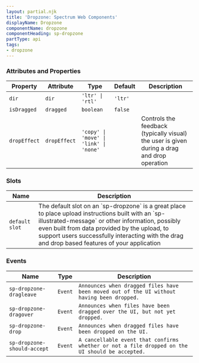 ```yaml
---
layout: partial.njk
title: 'Dropzone: Spectrum Web Components'
displayName: Dropzone
componentName: dropzone
componentHeading: sp-dropzone
partType: api
tags:
- dropzone
---
```


### Attributes and Properties

<div class="table-container">
<table class="spectrum-Table spectrum-Table--sizeM">
<thead class="spectrum-Table-head">
<tr>

<th class="spectrum-Table-headCell">
Property
</th>

<th class="spectrum-Table-headCell">
Attribute
</th>

<th class="spectrum-Table-headCell">
Type
</th>

<th class="spectrum-Table-headCell">
Default
</th>

<th class="spectrum-Table-headCell">
Description
</th>

</tr>
</thead>
<tbody class="spectrum-Table-body">

<tr class="spectrum-Table-row" id="attributes and properties_dir" data-name="Property" data-value="dir">

<td class="spectrum-Table-cell">
<code>dir</code>
</td>

<td class="spectrum-Table-cell">
<code>dir</code>
</td>

<td class="spectrum-Table-cell">
<code>'ltr' | 'rtl'</code>
</td>

<td class="spectrum-Table-cell">
<code>'ltr'</code>
</td>

<td class="spectrum-Table-cell">

</td>

</tr>

<tr class="spectrum-Table-row" id="attributes and properties_dragged" data-name="Property" data-value="isDragged">

<td class="spectrum-Table-cell">
<code>isDragged</code>
</td>

<td class="spectrum-Table-cell">
<code>dragged</code>
</td>

<td class="spectrum-Table-cell">
<code>boolean</code>
</td>

<td class="spectrum-Table-cell">
<code>false</code>
</td>

<td class="spectrum-Table-cell">

</td>

</tr>

<tr class="spectrum-Table-row" id="attributes and properties_dropEffect" data-name="Property" data-value="dropEffect">

<td class="spectrum-Table-cell">
<code>dropEffect</code>
</td>

<td class="spectrum-Table-cell">
<code>dropEffect</code>
</td>

<td class="spectrum-Table-cell">
<code>'copy' | 'move' | 'link' | 'none'</code>
</td>

<td class="spectrum-Table-cell">
<code></code>
</td>

<td class="spectrum-Table-cell">
Controls the feedback (typically visual) the user is given during a drag and drop operation
</td>

</tr>

</tbody>
</table>
</div>
    

### Slots

<div class="table-container">
<table class="spectrum-Table spectrum-Table--sizeM">
<thead class="spectrum-Table-head">
<tr>

<th class="spectrum-Table-headCell">
Name
</th>

<th class="spectrum-Table-headCell">
Description
</th>

</tr>
</thead>
<tbody class="spectrum-Table-body">

<tr class="spectrum-Table-row" id="slots_" data-name="Slot name" data-value="default slot">

<td class="spectrum-Table-cell">
<code>default slot</code>
</td>

<td class="spectrum-Table-cell">
The default slot on an `sp-dropzone` is a great place to place upload instructions built with an `sp-illustrated-message` or other information, possibly even built from data provided by the upload, to support users successfully interacting with the drag and drop based features of your application
</td>

</tr>

</tbody>
</table>
</div>
    

### Events

<div class="table-container">
<table class="spectrum-Table spectrum-Table--sizeM">
<thead class="spectrum-Table-head">
<tr>

<th class="spectrum-Table-headCell">
Name
</th>

<th class="spectrum-Table-headCell">
Type
</th>

<th class="spectrum-Table-headCell">
Description
</th>

</tr>
</thead>
<tbody class="spectrum-Table-body">

<tr class="spectrum-Table-row" id="events_sp-dropzone-dragleave" data-name="Event name" data-value="sp-dropzone-dragleave">

<td class="spectrum-Table-cell">
<code>sp-dropzone-dragleave</code>
</td>

<td class="spectrum-Table-cell">
<code>Event</code>
</td>

<td class="spectrum-Table-cell">
<code>Announces when dragged files have been moved out of the UI without having been dropped.</code>
</td>

</tr>

<tr class="spectrum-Table-row" id="events_sp-dropzone-dragover" data-name="Event name" data-value="sp-dropzone-dragover">

<td class="spectrum-Table-cell">
<code>sp-dropzone-dragover</code>
</td>

<td class="spectrum-Table-cell">
<code>Event</code>
</td>

<td class="spectrum-Table-cell">
<code>Announces when files have been dragged over the UI, but not yet dropped.</code>
</td>

</tr>

<tr class="spectrum-Table-row" id="events_sp-dropzone-drop" data-name="Event name" data-value="sp-dropzone-drop">

<td class="spectrum-Table-cell">
<code>sp-dropzone-drop</code>
</td>

<td class="spectrum-Table-cell">
<code>Event</code>
</td>

<td class="spectrum-Table-cell">
<code>Announces when dragged files have been dropped on the UI.</code>
</td>

</tr>

<tr class="spectrum-Table-row" id="events_sp-dropzone-should-accept" data-name="Event name" data-value="sp-dropzone-should-accept">

<td class="spectrum-Table-cell">
<code>sp-dropzone-should-accept</code>
</td>

<td class="spectrum-Table-cell">
<code>Event</code>
</td>

<td class="spectrum-Table-cell">
<code>A cancellable event that confirms whether or not a file dropped on the UI should be accepted.</code>
</td>

</tr>

</tbody>
</table>
</div>
    
